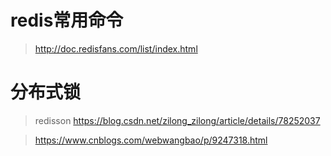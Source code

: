 # redis常用命令

> http://doc.redisfans.com/list/index.html

# 分布式锁
> redisson
> https://blog.csdn.net/zilong_zilong/article/details/78252037 

> https://www.cnblogs.com/webwangbao/p/9247318.html

